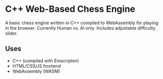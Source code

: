 # C++ Web-Based Chess Engine

A basic chess engine written in C++ compiled to WebAssembly for playing in the browser. Currently Human vs. AI only. 
Includes adjustable difficulty slider.

## Uses
- C++ (compiled with Emscripten)
- HTML/CSS/JS frontend
- WebAssembly (WASM)
